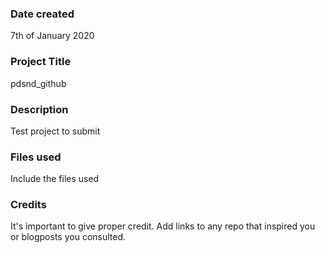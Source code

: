 ### Date created
7th of January 2020

### Project Title
pdsnd_github

### Description
Test project to submit 

### Files used
Include the files used

### Credits
It's important to give proper credit. Add links to any repo that inspired you or blogposts you consulted.

